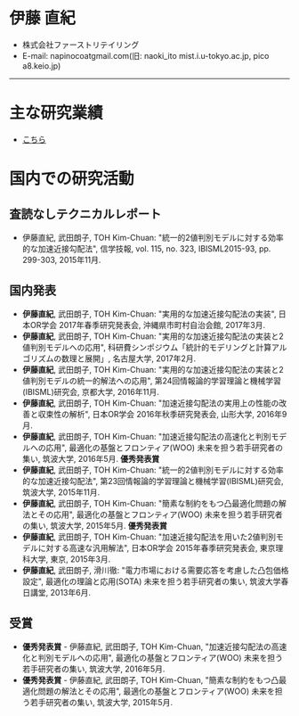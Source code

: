# 伊藤 直紀
* 株式会社ファーストリテイリング
* E-mail: napinocoatgmail.com(旧: naoki_ito mist.i.u-tokyo.ac.jp, pico a8.keio.jp)
---

# 主な研究業績
* [こちら](index)

# 国内での研究活動

## 査読なしテクニカルレポート
* 伊藤直紀, 武田朗子, TOH Kim-Chuan: 
  "統一的2値判別モデルに対する効率的な加速近接勾配法", 信学技報, vol. 115, no. 323, IBISML2015-93, pp. 299-303, 2015年11月.

## 国内発表
* **伊藤直紀**, 武田朗子, TOH Kim-Chuan: 
  "実用的な加速近接勾配法の実装", 日本OR学会 2017年春季研究発表会, 沖縄県市町村自治会館, 2017年3月.
* **伊藤直紀**, 武田朗子, TOH Kim-Chuan: 
  "実用的な加速近接勾配法の実装と2値判別モデルへの応用", 科研費シンポジウム「統計的モデリングと計算アルゴリズムの数理と展開」, 名古屋大学, 2017年2月.
* **伊藤直紀**, 武田朗子, TOH Kim-Chuan: 
  "実用的な加速近接勾配法の実装と2値判別モデルの統一的解法への応用", 第24回情報論的学習理論と機械学習(IBISML)研究会, 京都大学, 2016年11月.
* **伊藤直紀**, 武田朗子, TOH Kim-Chuan: 
  "加速近接勾配法の実用上の性能の改善と収束性の解析", 
  日本OR学会 2016年秋季研究発表会, 山形大学, 2016年9月.
* **伊藤直紀**, 武田朗子, TOH Kim-Chuan: 
  "加速近接勾配法の高速化と判別モデルへの応用", 
  最適化の基盤とフロンティア(WOO) 未来を担う若手研究者の集い, 筑波大学, 2016年5月. **優秀発表賞**
* **伊藤直紀**, 武田朗子, TOH Kim-Chuan: 
  "統一的2値判別モデルに対する効率的な加速近接勾配法", 
  第23回情報論的学習理論と機械学習(IBISML)研究会, 筑波大学, 2015年11月.
* **伊藤直紀**, 武田朗子, TOH Kim-Chuan: 
  "簡素な制約をもつ凸最適化問題の解法とその応用", 
  最適化の基盤とフロンティア(WOO) 未来を担う若手研究者の集い, 筑波大学, 2015年5月. **優秀発表賞**
* **伊藤直紀**, 武田朗子, TOH Kim-Chuan: 
  "加速近接勾配法を用いた2値判別モデルに対する高速な汎用解法", 
  日本OR学会 2015年春季研究発表会, 東京理科大学, 東京, 2015年3月.
* **伊藤直紀**, 武田朗子, 滑川徹: 
  "電力市場における需要応答を考慮した凸包価格設定", 
  最適化の理論と応用(SOTA) 未来を担う若手研究者の集い, 筑波大学春日講堂, 2013年6月.

## 受賞
* **優秀発表賞** - 伊藤直紀, 武田朗子, TOH Kim-Chuan, 
  "加速近接勾配法の高速化と判別モデルへの応用", 
  最適化の基盤とフロンティア(WOO) 未来を担う若手研究者の集い, 筑波大学, 2016年5月. 
* **優秀発表賞** - 伊藤直紀, 武田朗子, TOH Kim-Chuan, 
  "簡素な制約をもつ凸最適化問題の解法とその応用", 
  最適化の基盤とフロンティア(WOO) 未来を担う若手研究者の集い, 筑波大学, 2015年5月. 
 <!-- <p><li>**Keio University Scholarship** - Fiscal 2010, 2011, and 2012.</li></p> -->
